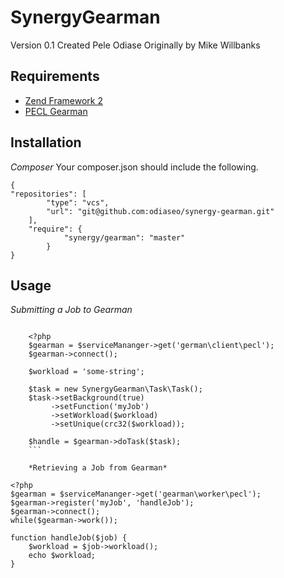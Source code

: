 SynergyGearman
===================
Version 0.1 Created Pele Odiase Originally by Mike Willbanks

 
Requirements
------------

* [Zend Framework 2](https://github.com/zendframework/zf2)
* [PECL Gearman](http://pecl.php.net/package/gearman)

Installation
------------

*Composer*
Your composer.json should include the following. 

	{
	"repositories": [
            "type": "vcs",
            "url": "git@github.com:odiaseo/synergy-gearman.git"
	    ],
		"require": {
		        "synergy/gearman": "master"
		    }
    }
 
Usage
-----

*Submitting a Job to Gearman*

```

    <?php
    $gearman = $serviceMananger->get('german\client\pecl');
    $gearman->connect();
    
    $workload = 'some-string';
    
    $task = new SynergyGearman\Task\Task();
    $task->setBackground(true)
         ->setFunction('myJob')
         ->setWorkload($workload)
         ->setUnique(crc32($workload));
    
    $handle = $gearman->doTask($task);
    ```
    
    *Retrieving a Job from Gearman*

```

    <?php
    $gearman = $serviceMananger->get('gearman\worker\pecl');
    $gearman->register('myJob', 'handleJob');
    $gearman->connect();
    while($gearman->work());
    
    function handleJob($job) {
        $workload = $job->workload();
        echo $workload;
    }

```